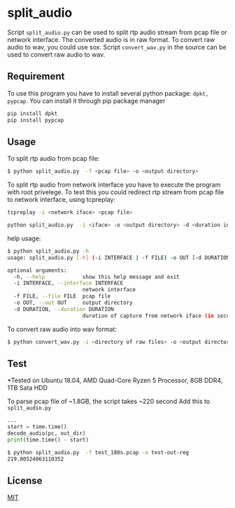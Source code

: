 # split_audio

Script `split_audio.py` can be used to split rtp audio stream from pcap file or network interface.
The converted audio is in raw format. To convert raw audio to wav, you could use sox.
Script `convert_wav.py` in the source can be used to convert raw audio to wav.

## Requirement

To use this program you have to install several python package: `dpkt, pypcap`.
You can install it through pip package manager

```sh
pip install dpkt
pip install pypcap
```

## Usage

To split rtp audio from pcap file:

```sh
$ python split_audio.py  -f <pcap file> -o <output directory>
```

To split rtp audio from network interface you have to execute the program with root privelege.
To test this you could redirect rtp stream from pcap file to network interface, using tcpreplay:

```sh
tcpreplay -i <network iface> <pcap file>
```

```sh
python split_audio.py  -i <iface> -o <output directory> -d <duration in seconds>
```

help usage:

```sh
$ python split_audio.py -h
usage: split_audio.py [-h] (-i INTERFACE | -f FILE) -o OUT [-d DURATION]

optional arguments:
  -h, --help            show this help message and exit
  -i INTERFACE, --interface INTERFACE
                        network interface
  -f FILE, --file FILE  pcap file
  -o OUT, --out OUT     output directory
  -d DURATION, --duration DURATION
                        duration of capture from network iface (in seconds)
```

To convert raw audio into wav format:

```sh
$ python convert_wav.py -i <directory of raw files> -o <output directory>
```

## Test

\*Tested on Ubuntu 18.04, AMD Quad-Core Ryzen 5 Processor, 8GB DDR4, 1TB Sata HDD

To parse pcap file of ~1.8GB, the script takes ~220 second
Add this to `split_audio.py`

```python
...
start = time.time()
decode_audio(pc, out_dir)
print(time.time() - start)
```

```sh
$ python split_audio.py  -f test_180s.pcap -o test-out-reg
219.80524063110352
```

## License

[MIT](https://choosealicense.com/licenses/mit/)
